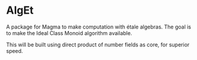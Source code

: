 # AlgEt
A package for Magma to make computation with étale algebras.
The goal is to make the Ideal Class Monoid algorithm available.

This will be built using direct product of number fields as core, for superior speed.

